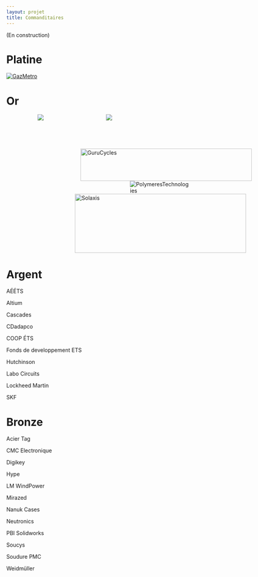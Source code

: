 ```yaml
---
layout: projet
title: Commanditaires
---
```


(En construction)


Platine
==

<a href="http://www.gazmetro.com">
<img borders="0" src="http://www.regionthetford.com/fichiersUpload/actualites/archives/20110418134925Logo-Gaz-Metro_FR_RGB.jpg" alt="GazMetro"></a>



Or
==

<div align="center" style="margin-left:auto;margin-right:auto;margin-bottom:20px;position:relative;float:left;display:block;width:180px;height:70px;vertical-align:middle;text-align:center">
<img src="http://www.etsmtl.ca/ETS/media/Prive/Accueil/logo_ets.png">
</div>


<div align="center" style="margin-left:auto;margin-right:auto;margin-bottom:20px;position:relative;float:left;display:block;width:180px;height:70px;vertical-align:middle;text-align:center">
<img src="http://i.imgur.com/1fENIxv.png">
</div>
<!--<img borders="0" src="http://i.imgur.com/1fENIxv.png" hspace="195" width="450" height="150" alt="BoreaConstruction">
-->


<img borders="0" src="http://momentcyclesport.com/images/library/site/guru_banner2_bg_08_p.jpg" hspace="195" width="450" height="85" alt="GuruCycles">



<img borders="0" src="http://repertoiremci.com/files/formidable/logo2-200x140.png" hspace= "325" alt="PolymeresTechnologies">



<img borders="0" src="http://mecano.gme.usherbrooke.ca/~vue/images/logo_commanditaires/logo%20solaxis.PNG" hspace="180" width="450" height="155" alt="Solaxis">



Argent
======
AÉÉTS

Altium

Cascades

CDadapco

COOP ÉTS

Fonds de developpement ETS

Hutchinson

Labo Circuits

Lockheed Martin

SKF


Bronze
======
Acier Tag

CMC Electronique

Digikey

Hype

LM WindPower

Mirazed

Nanuk Cases

Neutronics

PBI Solidworks

Soucys

Soudure PMC

Weidmüller
